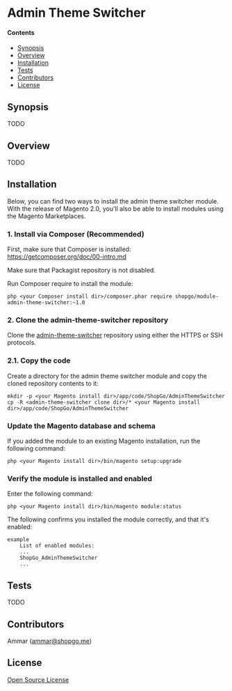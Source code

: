 Admin Theme Switcher
====================

#### Contents
*   <a href="#syn">Synopsis</a>
*   <a href="#over">Overview</a>
*   <a href="#install">Installation</a>
*   <a href="#tests">Tests</a>
*   <a href="#contrib">Contributors</a>
*   <a href="#lic">License</a>


<h2 id="syn">Synopsis</h2>

TODO

<h2 id="over">Overview</h2>

TODO

<h2 id="install">Installation</h2>

Below, you can find two ways to install the admin theme switcher module. With the release of Magento 2.0, you'll also be able to install modules using the Magento Marketplaces.

### 1. Install via Composer (Recommended)
First, make sure that Composer is installed: https://getcomposer.org/doc/00-intro.md

Make sure that Packagist repository is not disabled.

Run Composer require to install the module:

    php <your Composer install dir>/composer.phar require shopgo/module-admin-theme-switcher:~1.0

### 2. Clone the admin-theme-switcher repository
Clone the <a href="https://github.com/shopgo-magento2/admin-theme-switcher" target="_blank">admin-theme-switcher</a> repository using either the HTTPS or SSH protocols.

### 2.1. Copy the code
Create a directory for the admin theme switcher module and copy the cloned repository contents to it:

    mkdir -p <your Magento install dir>/app/code/ShopGo/AdminThemeSwitcher
    cp -R <admin-theme-switcher clone dir>/* <your Magento install dir>/app/code/ShopGo/AdminThemeSwitcher

### Update the Magento database and schema
If you added the module to an existing Magento installation, run the following command:

    php <your Magento install dir>/bin/magento setup:upgrade

### Verify the module is installed and enabled
Enter the following command:

    php <your Magento install dir>/bin/magento module:status

The following confirms you installed the module correctly, and that it's enabled:

    example
        List of enabled modules:
        ...
        ShopGo_AdminThemeSwitcher
        ...

<h2 id="tests">Tests</h2>

TODO

<h2 id="contrib">Contributors</h2>

Ammar (<ammar@shopgo.me>)

<h2 id="lic">License</h2>

[Open Source License](LICENSE.txt)
